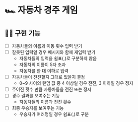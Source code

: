# 🏎️ 자동차 경주 게임

## 🧑‍💻 구현 기능

- [ ] 자동차들의 이름과 이동 횟수 입력 받기
- [ ] 잘못된 입력일 경우 메시지와 함께 재입력 받기
  - 자동차들의 입력을 쉼표(,)로 구분하지 않음
  - 자동차의 이름이 5자 초과
  - 자동차를 한 대 이하로 입력
- [ ] 자동차들이 전진할지 그대로 있을지 결정
  - 0~9 사이의 랜덤 값 중 4 이상일 경우 전진, 3 이하일 경우 정지
- [ ] 주어진 횟수 만큼 자동차들을 전진 또는 정지
- [ ] 경주 결과를 보여주는 기능
  - 자동차들의 이름과 전진 횟수
- [ ] 최종 우승자를 보여주는 기능
  - 우승자가 여러명일 경우 쉼표(,)로 구분